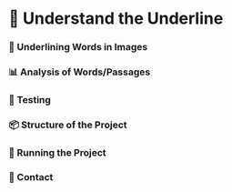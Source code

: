 # 📝 Understand the Underline

### 🧠 Underlining Words in Images

### 📊 Analysis of Words/Passages

### 🧪 Testing

### 📦 Structure of the Project

### 🚀 Running the Project

### 📝 Contact
